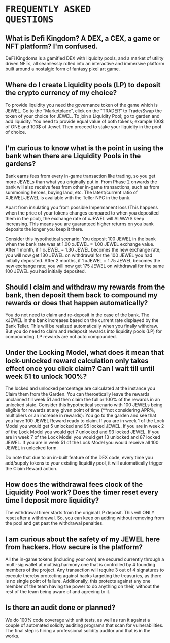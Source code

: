 # <pre>FREQUENTLY ASKED QUESTIONS</pre>

## What is Defi Kingdom? A DEX, a CEX, a game or NFT platform? I'm confused.
DeFi Kingdoms is a gamified DEX with liquidity pools, and a market of utility driven NFTs, all seamlessly rolled into an interactive and immersive platform built around a nostalgic form of fantasy pixel art game. 
##

## Where do I create Liquidity pools (LP) to deposit the crypto currency of my choice? 
To provide liquidity you need the governance token of the game which is JEWEL.
Go to the “Marketplace”, click on the "TRADER" to Trade/Swap the token of your choice for JEWEL. 
To join a Liquidity Pool; go to garden and add liquidity. You need to provide equal value of both tokens; example 100$ of ONE and 100$ of Jewel. Then proceed to stake your liquidity in the pool of choice.
## 
 
## I'm curious to know what is the point in using the bank when there are Liquidity Pools in the gardens?
Bank earns fees from every in-game transaction like trading, so you get more JEWELs than what you originally put in. From Phase 2 onwards the bank will also receive fees from other in-game transactions, such as from summoning heroes, buying land, etc. The latest/current ratio of XJEWEL:JEWEL is available with the Teller NPC in the bank.

Apart from insulating you from possible Impermanent loss (This happens when the price of your tokens changes compared to when you deposited them in the pool), the exchange rate of xJEWEL will ALWAYS keep increasing. This means you are guaranteed higher returns on you bank deposits the longer you keep it there.

Consider this hypothetical scenario: 
You deposit 100 JEWEL in the bank when the bank rate was at 1.00 xJEWEL = 1.00 JEWEL exchange value. 
After 1 month, if 1 xJEWEL = 1.30 JEWEL becomes the new exchange rate; you will now get 130 JEWEL on withdrawal for the 100 JEWEL you had initially deposited.
After 2 months, if 1 xJEWEL = 1.75 JEWEL becomes the new exchange rate; you will now get 175 JEWEL on withdrawal for the same 100 JEWEL you had initially deposited.
## 
 
## Should I claim and withdraw my rewards from the bank, then deposit them back to compound my rewards or does that happen automatically?
You do not need to claim and re-deposit in the case of the bank. The xJEWEL in the bank increases based on the current rate displayed by the Bank Teller. This will be realized automatically when you finally withdraw.
But you do need to claim and redeposit rewards into liquidity pools (LP) for compounding. LP rewards are not auto compounded.
## 

## Under the Locking Model, what does it mean that lock-unlocked reward calculation only takes effect once you click claim? Can I wait till until week 51 to unlock 100%?
The locked and unlocked percentage are calculated at the instance you Claim them from the Garden. You can theroetically leave the rewards unclaimed till week 51 and then claim the full or 100% of the rewards in an unlocked state. 
Consider this hypothetical scenario with 100 JEWELs being eligible for rewards at any given point of time (**not considering APR%, multipliers or an increase in rewards): 
You go to the garden and see that you have 100 JEWEL Reward ready to claim. 
If you are in week 1 of the Lock Model you would get 5 unlocked and 95 locked JEWEL.
If you are in week 2 of the Lock Model you would get 7 unlocked and 93 locked JEWEL.
If you are in week 7 of the Lock Model you would get 13 unlocked and 87 locked JEWEL.
If you are in week 51 of the Lock Model you would receive all 100 JEWEL in unlocked form.
 
Do note that due to an in-built feature of the DEX code, every time you add/supply tokens to your existing liquidity pool, it will automatically trigger the Claim Reward action.
## 
 

## How does the withdrawal fees clock of the Liquidity Pool work? Does the timer reset every time I deposit more liquidity?
The withdrawal timer starts from the original LP deposit. This will ONLY reset after a withdrawal. So, you can keep on adding without removing from the pool and get past the withdrawal penalties.
##  
 
## I am curious about the safety of my JEWEL here from hackers. How secure is the platform?
All the in-game tokens (including your own) are secured currently through a multi-sig wallet at multisig.harmony.one that is controlled by 4 founding members of the project. Any transaction will require 3 out of 4 signatures to execute thereby protecting against hacks targeting the treasuries, as there is no single point of failure. Additionally, this protects against any one member of the team having the power to do anything on their, without the rest of the team being aware of and agreeing to it.
## 


## Is there an audit done or planned?
We do 100% code coverage with unit tests, as well as run it against a couple of automated solidity auditing programs that scan for vulnerabilities. The final step is hiring a professional solidity auditor and that is in the works.
## 




